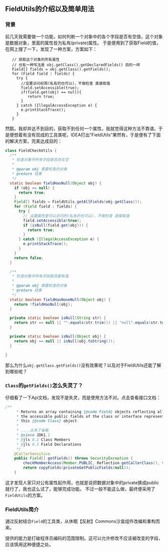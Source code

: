 
## FieldUtils的介绍以及简单用法

### 背景

前几天我需要做一个功能，如何判断一个对象中的各个字段是否有空值，这个对象是数据对象，里面的属性皆为私有(private)属性。
于是便用到了获取Field的值，在网上搜了一下，发现了一种方案，方案如下：

```
   // 获取这个对象的所有属性
   // 也有一种写法是 obj.getClass().getDeclaredFields() 目的一样
   Field[] fields = obj.getClass().getFields();    
   for (Field field : fields) {
     try {
       //设置访问权限(私有的也可以)，不做检查 直接取值
       field.setAccessible(true);
       if(field.get(obj) == null){
          return true;
       }
     } catch (IllegalAccessException e) {
       e.printStackTrace();
     }
   }
```

然鹅，我却并达不到目的，获取不到任何一个属性，我就觉得这种方法不靠谱。于是便想着有没有现成的工具类呢，IDEA打出“FieldUtils”果然有，于是便有了下面的解决方案，完美达成目的：

```java
class FieldCheckUtils {
  /**
   * 检查对象中所有字段是否存在空
   *
   * @param obj 需要检查的对象
   * @return 结果
   */
  static boolean fieldHasNull(Object obj) {
    if (obj == null) {
      return true;
    }
    Field[] fields = FieldUtils.getAllFields(obj.getClass());
    for (Field field : fields) {
      try {
        // 设置属性是可以访问的(私有的也可以)，不做检查 直接取值
        field.setAccessible(true);
        if (isNull(field.get(obj))) {
          return true;
        }
      } catch (IllegalAccessException e) {
        e.printStackTrace();
      }
    }
    return false;
  }

  /**
   * 检查对象中所有字段是否都有值
   *
   * @param obj 需要检查的对象
   * @return 结果
   */
  static boolean fieldHasNoneNull(Object obj) {
    return !fieldHasNull(obj);
  }

  private static boolean isNull(String str) {
    return str == null || "".equals(str.trim()) || "null".equals(str.toLowerCase());
  }

  private static boolean isNull(Object obj) {
    return obj == null || isNull(obj.toString());
  }

}
```

那么为什么`obj.getClass.getFields()`没有效果呢？以及对于FieldUtils还能了解到哪些呢？

### `Class`的`getFields()`怎么失灵了？

仔细看了一下Api文档，发现不是失灵，而是使用方法不对。点击查看接口文档：

```java
/**
     * Returns an array containing {@code Field} objects reflecting all
     * the accessible public fields of the class or interface represented by
     * this {@code Class} object.
     *
     * ....太多了省略
     * @since JDK1.1
     * @jls 8.2 Class Members
     * @jls 8.3 Field Declarations
     */
    @CallerSensitive
    public Field[] getFields() throws SecurityException {
        checkMemberAccess(Member.PUBLIC, Reflection.getCallerClass(), true);
        return copyFields(privateGetPublicFields(null));
    }
```

这才发现人家只对公有属性起作用，也就是说把数据对象中的private换成public就行了，我也这么试了，能够完成功能。
不过一般不能这么做，最终便采用了`FieldUtils`的方案。

### FieldUtils简介

通过反射结合`Field`的工具类，从休眠【反射】Commons沙盒组件改编和重构而来。

提供的能力是打破程序员编码的范围限制。这可以允许修改不应该被改变的字段，应该慎用这种便捷之处。

